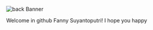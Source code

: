 <!-- Banner -->
![back Banner](./back.png)
<!-- End of Banner -->
<!-- About me -->
Welcome in github Fanny Suyantoputri!
I hope you happy 
<!-- End of About me -->

